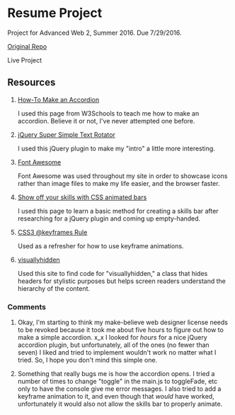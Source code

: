 # Resume Project

Project for Advanced Web 2, Summer 2016. Due 7/29/2016.

[Original Repo](https://github.com/richardkalehoff/UF-starter-project)

Live Project

## Resources

1. [How-To Make an Accordion ](http://www.w3schools.com/howto/howto_js_accordion.asp)

    I used this page from W3Schools to teach me how to make an accordion. Believe it or not, I've never attempted one before.

2. [jQuery Super Simple Text Rotator](http://www.thepetedesign.com/demos/jquery_super_simple_text_rotator_demo.html)

    I used this jQuery plugin to make my "intro" a little more interesting.

3. [Font Awesome](http://fontawesome.io/get-started/)

    Font Awesome was used throughout my site in order to showcase icons rather than image files to make my life easier, and the browser faster.

4. [Show off your skills with CSS animated bars](http://designify.me/tutorials/show-off-your-skills-with-css-animated-bars/)

    I used this page to learn a basic method for creating a skills bar after researching for a jQuery plugin and coming up empty-handed.

5. [CSS3 @keyframes Rule](http://www.w3schools.com/cssref/css3_pr_animation-keyframes.asp)

    Used as a refresher for how to use keyframe animations.

6. [visuallyhidden](https://davidwalsh.name/html5-boilerplate)

    Used this site to find code for "visuallyhidden," a class that hides headers for stylistic purposes but helps screen readers understand the hierarchy of the content.


### Comments

1. Okay, I'm starting to think my make-believe web designer license needs to be revoked because it took me about five hours to figure out how to make a simple accordion. x_x I looked for *hours* for a nice jQuery accordion plugin, but unfortunately, all of the ones (no fewer than seven) I liked and tried to implement wouldn't work no matter what I tried. So, I hope you don't mind this simple one.

2. Something that really bugs me is how the accordion opens. I tried a number of times to change "toggle" in the main.js to toggleFade, etc only to have the console give me error messages. I also tried to add a keyframe animation to it, and even though that *would* have worked, unfortunately it would also not allow the skills bar to properly animate.
